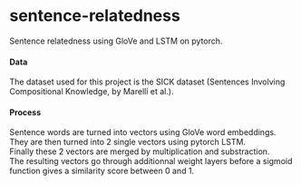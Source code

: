 # sentence-relatedness
Sentence relatedness using GloVe and LSTM on pytorch.  

#### Data
The dataset used for this project is the SICK dataset (Sentences Involving Compositional Knowledge, by Marelli et al.).  

#### Process
Sentence words are turned into vectors using GloVe word embeddings.  
They are then turned into 2 single vectors using pytorch LSTM.  
Finally these 2 vectors are merged by multiplication and substraction.  
The resulting vectors go through additionnal weight layers before a sigmoid function gives a similarity score between 0 and 1. 

